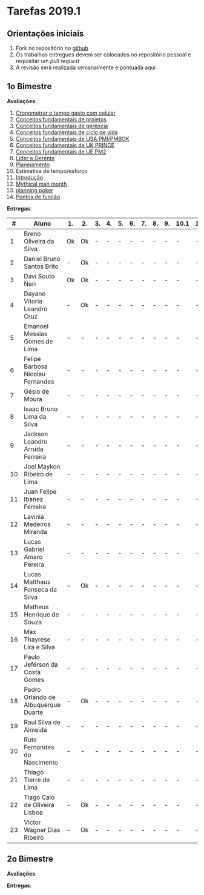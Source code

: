 # [](#header-1) Tarefas 2019.1

## [](#header-2) Orientações iniciais

1. Fork no repositório no [github](https://github.com/project-managment/2019.1)
2. Os trabalhos entregues devem ser colocados no repositório pessoal e requisitar um _pull request_
3. A revisão será realizada semanalmente e pontuada aqui


## [](#header-2) 1o Bimestre

**Avaliações**:

1. [Cronometrar o tempo gasto com celular](time)
2. [Conceitos fundamentais de projetos](basics/project/)
3. [Conceitos fundamentais de gerência](basics/management)
4. [Conceitos fundamentais de ciclo de vida](basics/life-cycle)
5. [Conceitos fundamentais de USA PMI/PMBOK](frameworks/pmbok)
6. [Conceitos fundamentais de UK PRINCE](frameworks/prince2)
7. [Conceitos fundamentais de UE PM2](frameworks/pm2)
8. [Líder e Gerente](.)
9. [Planejamento](.)
10. Estimativa de tempo/esforço
   1. [Introdução](.)
   2. [Mythical man month](.)
   3. [planning poker](.)
   4. [Pontos de função](.)



**Entregas**:

| \#  | Aluno                               | 1.  | 2.  | 3.  | 4.  | 5.  | 6.  | 7.  | 8.  | 9.  | 10.1 | 10.2. | 10.3. | 10.4 |
| --- | ----------------------------------- | --- | --- | --- | --- | --- | --- | --- | --- | --- | ---- | ----- | ----- | ---- |
| 1   | Breno Oliveira da Silva             | Ok  | Ok  | -   | -   | -   | -   | -   | -   | -   | -    | -     | -     | -    |
| 2   | Daniel Bruno Santos Brito           | -   | Ok  | -   | -   | -   | -   | -   | -   | -   | -    | -     | -     | -    |
| 3   | Davi Souto Neri                     | Ok  | Ok  | -   | -   | -   | -   | -   | -   | -   | -    | -     | -     | -    |
| 4   | Dayane Vitoria Leandro Cruz         | -   | Ok  | -   | -   | -   | -   | -   | -   | -   | -    | -     | -     | -    |
| 5   | Emanoel Messias Gomes de Lima       | -   | -   | -   | -   | -   | -   | -   | -   | -   | -    | -     | -     | -    |
| 6   | Felipe Barbosa Nicolau Fernandes    | -   | -   | -   | -   | -   | -   | -   | -   | -   | -    | -     | -     | -    |
| 7   | Gésio de Moura                      | -   | -   | -   | -   | -   | -   | -   | -   | -   | -    | -     | -     | -    |
| 8   | Isaac Bruno Lima da Silva           | -   | -   | -   | -   | -   | -   | -   | -   | -   | -    | -     | -     | -    |
| 9   | Jackson Leandro Arruda Ferreira     | -   | -   | -   | -   | -   | -   | -   | -   | -   | -    | -     | -     | -    |
| 10  | Joel Maykon Ribeiro de Lima         | -   | -   | -   | -   | -   | -   | -   | -   | -   | -    | -     | -     | -    |
| 11  | Juan Felipe Ibanez Ferreira         | -   | -   | -   | -   | -   | -   | -   | -   | -   | -    | -     | -     | -    |
| 12  | Lavinia Medeiros Miranda            | -   | -   | -   | -   | -   | -   | -   | -   | -   | -    | -     | -     | -    |
| 13  | Lucas Gabriel Amaro Pereira         | -   | -   | -   | -   | -   | -   | -   | -   | -   | -    | -     | -     | -    |
| 14  | Lucas Matthaus Fonseca da Silva     | -   | Ok  | -   | -   | -   | -   | -   | -   | -   | -    | -     | -     | -    |
| 15  | Matheus Henrique de Souza           | -   | -   | -   | -   | -   | -   | -   | -   | -   | -    | -     | -     | -    |
| 16  | Max Thayrese Lira e Silva           | -   | -   | -   | -   | -   | -   | -   | -   | -   | -    | -     | -     | -    |
| 17  | Paulo Jeférson da Costa Gomes       | -   | -   | -   | -   | -   | -   | -   | -   | -   | -    | -     | -     | -    |
| 18  | Pedro Orlando de Albuquerque Duarte | -   | Ok  | -   | -   | -   | -   | -   | -   | -   | -    | -     | -     | -    |
| 19  | Raul Silva de Almeida               | -   | -   | -   | -   | -   | -   | -   | -   | -   | -    | -     | -     | -    |
| 20  | Rute Fernandes do Nascimento        | -   | -   | -   | -   | -   | -   | -   | -   | -   | -    | -     | -     | -    |
| 21  | Thiago Tierre de Lima               | -   | -   | -   | -   | -   | -   | -   | -   | -   | -    | -     | -     | -    |
| 22  | Tiago Caio de Oliveira Lisboa       | -   | Ok  | -   | -   | -   | -   | -   | -   | -   | -    | -     | -     | -    |
| 23  | Victor Wagner Dias Ribeiro          | -   | Ok  | -   | -   | -   | -   | -   | -   | -   | -    | -     | -     | -    |

## [](#header-2) 2o Bimestre

**Avaliações**:

**Entregas**:

